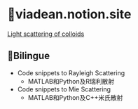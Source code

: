 # :ocean:viadean.notion.site
[Light scattering of colloids](https://viadean.notion.site/Light-scattering-of-colloids-13b1ae7b9a328016b416d9d271ea55c3)

## 🎏Bilingue
- Code snippets to Rayleigh Scattering
  - MATLAB和Python及R瑞利散射
- Code snippets to Mie Scattering
  - MATLAB和Python及C++米氏散射

